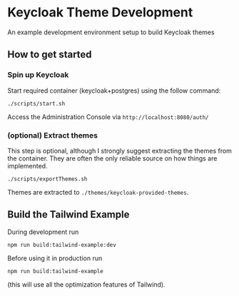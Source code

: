 # Keycloak Theme Development

An example development environment setup to build Keycloak themes

## How to get started

### Spin up Keycloak

Start required container (keycloak+postgres) using the follow command:

`./scripts/start.sh`

Access the Administration Console via `http://localhost:8080/auth/`

### (optional) Extract themes

This step is optional, although I strongly suggest extracting the themes from the container.
They are often the only reliable source on how things are implemented.

`./scripts/exportThemes.sh`

Themes are extracted to `./themes/keycloak-provided-themes`.

## Build the Tailwind Example

During development run

`npm run build:tailwind-example:dev`

Before using it in production run

`npm run build:tailwind-example`

(this will use all the optimization features of Tailwind).

